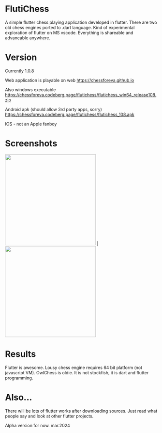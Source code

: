 # FlutiChess

A simple flutter chess playing application developed in flutter.
There are two old chess engines ported to .dart language.
Kind of experimental exploration of flutter on MS vscode.
Everything is shareable and advancable anywhere.

# Version

Currently 1.0.8

Web application is playable on web
https://chessforeva.github.io

Also windows executable
https://chessforeva.codeberg.page/flutichess/flutichess_win64_release108.zip

Android apk (should allow 3rd party apps, sorry)
https://chessforeva.codeberg.page/flutichess/flutichess_108.apk

IOS - not an Apple fanboy

# Screenshots

<img src="https://chessforeva.codeberg.page/flutichess/flutichess_web.jpg" width=300/> | <img src="https://chessforeva.codeberg.page/flutichess/flutichess_windows.jpg" width=300/>

# Results

Flutter is awesome.
Lousy chess engine requires 64 bit platform (not javascript VM).
OwlChess is oldie.
It is not stockfish, it is dart and flutter programming.

# Also...

There will be lots of flutter works after downloading sources.
Just read what people say and look at other flutter projects.

Alpha version for now.
mar.2024

